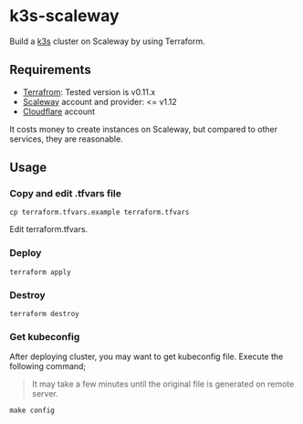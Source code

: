 # k3s-scaleway

Build a [k3s](https://github.com/rancher/k3s) cluster on Scaleway by using Terraform.

## Requirements

- [Terrafrom](https://www.terraform.io/): Tested version is v0.11.x
- [Scaleway](https://www.scaleway.com/) account and provider: <= v1.12
- [Cloudflare](https://www.cloudflare.com/) account

It costs money to create instances on Scaleway, but compared to other services, they are reasonable.

## Usage

### Copy and edit .tfvars file

```
cp terraform.tfvars.example terraform.tfvars
```

Edit terraform.tfvars.

### Deploy

```
terraform apply
```

### Destroy

```
terraform destroy
```

### Get kubeconfig

After deploying cluster, you may want to get kubeconfig file. Execute the following command;

> It may take a few minutes until the original file is generated on remote server.

```
make config
```

